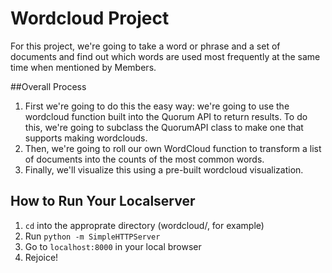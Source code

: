 # Wordcloud Project
For this project, we're going to take a word or phrase and a set of documents and find out which words are used most frequently at the same time when mentioned by Members.

##Overall Process
1. First we're going to do this the easy way: we're going to use the wordcloud function built into the Quorum API to return results. To do this, we're going to subclass the QuorumAPI class to make one that supports making wordclouds.
2. Then, we're going to roll our own WordCloud function to transform a list of documents into the counts of the most common words.
3. Finally, we'll visualize this using a pre-built wordcloud visualization.

## How to Run Your Localserver
1. `cd` into the approprate directory (wordcloud/, for example)
2. Run `python -m SimpleHTTPServer`
3. Go to `localhost:8000` in your local browser
4. Rejoice!